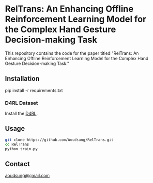 # RelTrans: An Enhancing Offline Reinforcement Learning Model for the Complex Hand Gesture Decision-making Task

This repository contains the code for the paper titled "RelTrans: An Enhancing Offline Reinforcement Learning Model for the Complex Hand Gesture Decision-making Task."

## Installation
pip install -r requirements.txt

### D4RL Dataset
Install the [D4RL](https://github.com/Farama-Foundation/D4RL).
## Usage
```bash
git clone https://github.com/Aoudsung/RelTrans.git
cd RelTrans
python train.py
```
## Contact
aoudsung@gmail.com
